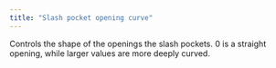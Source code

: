 ```yaml
---
title: "Slash pocket opening curve"
---
```


Controls the shape of the openings the slash pockets. 0 is a straight opening, while larger values are more deeply curved.
